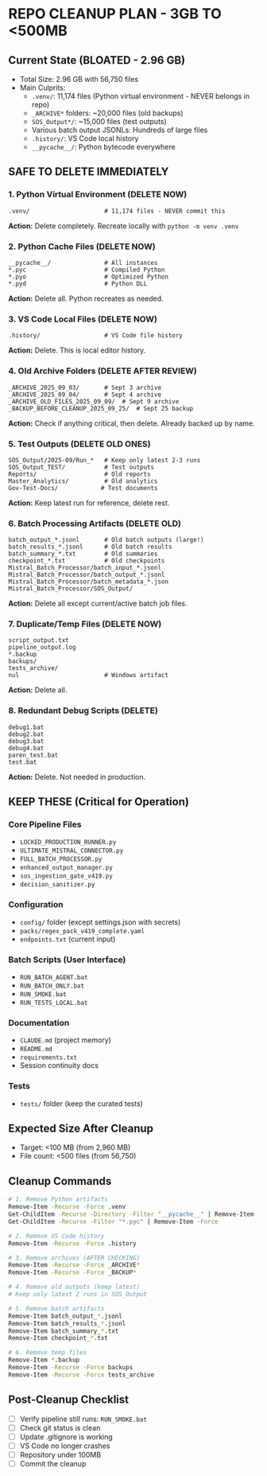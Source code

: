 # REPO CLEANUP PLAN - 3GB TO <500MB

## Current State (BLOATED - 2.96 GB)
- Total Size: 2.96 GB with 56,750 files
- Main Culprits:
  - `.venv/`: 11,174 files (Python virtual environment - NEVER belongs in repo)
  - `_ARCHIVE*` folders: ~20,000 files (old backups)
  - `SOS_Output*/`: ~15,000 files (test outputs)
  - Various batch output JSONLs: Hundreds of large files
  - `.history/`: VS Code local history
  - `__pycache__/`: Python bytecode everywhere

## SAFE TO DELETE IMMEDIATELY

### 1. Python Virtual Environment (DELETE NOW)
```
.venv/                     # 11,174 files - NEVER commit this
```
**Action:** Delete completely. Recreate locally with `python -m venv .venv`

### 2. Python Cache Files (DELETE NOW)
```
__pycache__/               # All instances
*.pyc                      # Compiled Python
*.pyo                      # Optimized Python
*.pyd                      # Python DLL
```
**Action:** Delete all. Python recreates as needed.

### 3. VS Code Local Files (DELETE NOW)
```
.history/                  # VS Code file history
```
**Action:** Delete. This is local editor history.

### 4. Old Archive Folders (DELETE AFTER REVIEW)
```
_ARCHIVE_2025_09_03/       # Sept 3 archive
_ARCHIVE_2025_09_04/       # Sept 4 archive
_ARCHIVE_OLD_FILES_2025_09_09/  # Sept 9 archive
_BACKUP_BEFORE_CLEANUP_2025_09_25/  # Sept 25 backup
```
**Action:** Check if anything critical, then delete. Already backed up by name.

### 5. Test Outputs (DELETE OLD ONES)
```
SOS_Output/2025-09/Run_*   # Keep only latest 2-3 runs
SOS_Output_TEST/           # Test outputs
Reports/                   # Old reports
Master_Analytics/          # Old analytics
Gov-Test-Docs/            # Test documents
```
**Action:** Keep latest run for reference, delete rest.

### 6. Batch Processing Artifacts (DELETE OLD)
```
batch_output_*.jsonl       # Old batch outputs (large!)
batch_results_*.jsonl      # Old batch results
batch_summary_*.txt        # Old summaries
checkpoint_*.txt           # Old checkpoints
Mistral_Batch_Processor/batch_input_*.jsonl
Mistral_Batch_Processor/batch_output_*.jsonl
Mistral_Batch_Processor/batch_metadata_*.json
Mistral_Batch_Processor/SOS_Output/
```
**Action:** Delete all except current/active batch job files.

### 7. Duplicate/Temp Files (DELETE NOW)
```
script_output.txt
pipeline_output.log
*.backup
backups/
tests_archive/
nul                        # Windows artifact
```
**Action:** Delete all.

### 8. Redundant Debug Scripts (DELETE)
```
debug1.bat
debug2.bat
debug3.bat
debug4.bat
paren_test.bat
test.bat
```
**Action:** Delete. Not needed in production.

## KEEP THESE (Critical for Operation)

### Core Pipeline Files
- `LOCKED_PRODUCTION_RUNNER.py`
- `ULTIMATE_MISTRAL_CONNECTOR.py`
- `FULL_BATCH_PROCESSOR.py`
- `enhanced_output_manager.py`
- `sos_ingestion_gate_v419.py`
- `decision_sanitizer.py`

### Configuration
- `config/` folder (except settings.json with secrets)
- `packs/regex_pack_v419_complete.yaml`
- `endpoints.txt` (current input)

### Batch Scripts (User Interface)
- `RUN_BATCH_AGENT.bat`
- `RUN_BATCH_ONLY.bat`
- `RUN_SMOKE.bat`
- `RUN_TESTS_LOCAL.bat`

### Documentation
- `CLAUDE.md` (project memory)
- `README.md`
- `requirements.txt`
- Session continuity docs

### Tests
- `tests/` folder (keep the curated tests)

## Expected Size After Cleanup
- Target: <100 MB (from 2,960 MB)
- File count: <500 files (from 56,750)

## Cleanup Commands

```bash
# 1. Remove Python artifacts
Remove-Item -Recurse -Force .venv
Get-ChildItem -Recurse -Directory -Filter "__pycache__" | Remove-Item -Recurse -Force
Get-ChildItem -Recurse -Filter "*.pyc" | Remove-Item -Force

# 2. Remove VS Code history
Remove-Item -Recurse -Force .history

# 3. Remove archives (AFTER CHECKING)
Remove-Item -Recurse -Force _ARCHIVE*
Remove-Item -Recurse -Force _BACKUP*

# 4. Remove old outputs (keep latest)
# Keep only latest 2 runs in SOS_Output

# 5. Remove batch artifacts
Remove-Item batch_output_*.jsonl
Remove-Item batch_results_*.jsonl
Remove-Item batch_summary_*.txt
Remove-Item checkpoint_*.txt

# 6. Remove temp files
Remove-Item *.backup
Remove-Item -Recurse -Force backups
Remove-Item -Recurse -Force tests_archive
```

## Post-Cleanup Checklist
- [ ] Verify pipeline still runs: `RUN_SMOKE.bat`
- [ ] Check git status is clean
- [ ] Update .gitignore is working
- [ ] VS Code no longer crashes
- [ ] Repository under 100MB
- [ ] Commit the cleanup